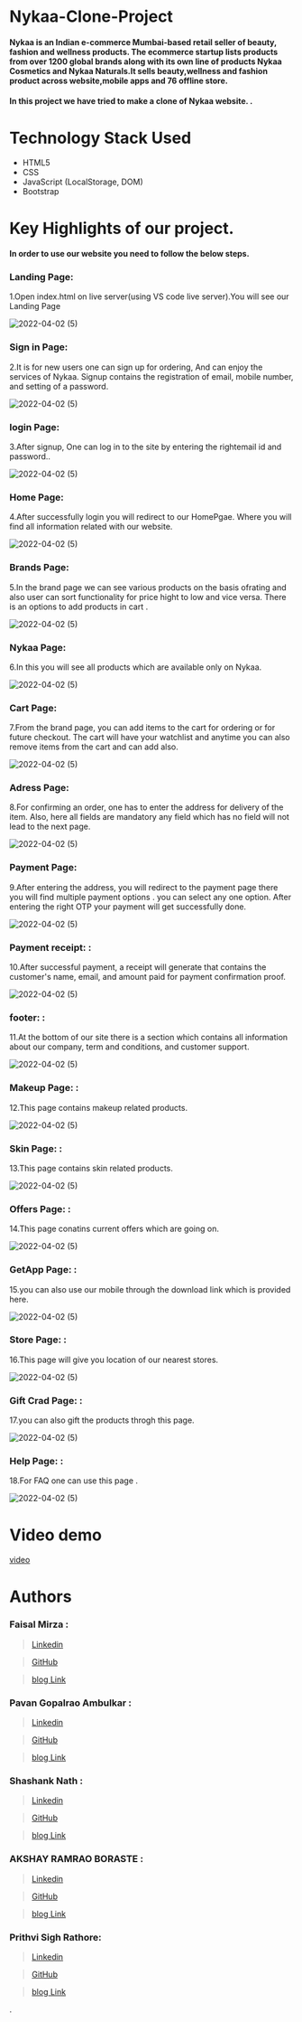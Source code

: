 # Nykaa-Clone-Project

#### Nykaa is an Indian e-commerce Mumbai-based retail seller of beauty, fashion and wellness products. The ecommerce startup lists products from over 1200 global brands along with its own line of products Nykaa Cosmetics and Nykaa Naturals.It sells beauty,wellness and fashion product across website,mobile apps and 76 offline store.

#### In this project we have tried to make a clone of Nykaa website. .


# Technology Stack Used 
* HTML5
* CSS
* JavaScript (LocalStorage, DOM)
* Bootstrap


# Key Highlights of our project.
#### In order to use our website you need to follow the below steps.

### Landing Page:

1.Open index.html on live server(using VS code live server).You will see our Landing Page 

![2022-04-02 (5)](https://github.com/faisal1205/Nykaa-Clone-Project/blob/master/landing%20page.png)

### Sign in Page:

2.It is for new users one can sign up for ordering, And can enjoy the services of Nykaa. Signup contains the registration of email, mobile number, and setting of a password.
   
![2022-04-02 (5)](https://github.com/faisal1205/Nykaa-Clone-Project/blob/master/sigin.png)

### login Page:

3.After signup, One can log in to the site by entering the rightemail id and password..

![2022-04-02 (5)](https://github.com/faisal1205/Nykaa-Clone-Project/blob/master/login.png)

### Home Page:

4.After successfully login you will redirect to our HomePgae. Where you will find all information related with our website.

![2022-04-02 (5)](https://github.com/faisal1205/Nykaa-Clone-Project/blob/master/homepage.png)

### Brands Page:

5.In the brand page we can see various products on the basis ofrating and also user can sort functionality for price hight to low and vice versa. There is an options to add products in cart .

![2022-04-02 (5)](https://github.com/faisal1205/Nykaa-Clone-Project/blob/master/brands.png)

### Nykaa Page:

6.In this you will see all products which are available only on Nykaa.

![2022-04-02 (5)](https://github.com/faisal1205/Nykaa-Clone-Project/blob/master/nykaa%20products.png)

### Cart Page:

7.From the brand page, you can add items to the cart for ordering or for future checkout. The cart will have your watchlist and anytime you can also remove items from the cart and can add also.

![2022-04-02 (5)](https://github.com/faisal1205/Nykaa-Clone-Project/blob/master/cart.png)

### Adress Page:

8.For confirming an order, one has to enter the address for delivery of the item. Also, here all fields are mandatory any field which has no field will not lead to the next page.

![2022-04-02 (5)](https://github.com/faisal1205/Nykaa-Clone-Project/blob/master/adress.png)


### Payment Page:

9.After entering the address, you will redirect to the payment page there you will find multiple payment options . you can select any one option. After entering the right OTP your payment will get successfully done.

![2022-04-02 (5)](https://github.com/faisal1205/Nykaa-Clone-Project/blob/master/Payment%20Page.png)

### Payment receipt: :

10.After successful payment, a receipt will generate that contains the customer's name, email, and amount paid for payment confirmation proof.

![2022-04-02 (5)](https://github.com/faisal1205/Nykaa-Clone-Project/blob/master/Payment%20Receipt.png)


### footer: :

11.At the bottom of our site there is a section which contains all information about our company, term and conditions, and customer support.

![2022-04-02 (5)](https://github.com/faisal1205/Nykaa-Clone-Project/blob/master/footer%20(2).png)


### Makeup Page: :

12.This page contains makeup related products.

![2022-04-02 (5)](https://github.com/faisal1205/Nykaa-Clone-Project/blob/master/makeup.png)

### Skin Page: :

13.This page contains skin related products.

![2022-04-02 (5)](https://github.com/faisal1205/Nykaa-Clone-Project/blob/master/skin%20(3).png)


### Offers Page: :

14.This page conatins current offers which are going on.

![2022-04-02 (5)](https://github.com/faisal1205/Nykaa-Clone-Project/blob/master/offers.png)


### GetApp Page: :

15.you can also use our mobile through the download link which is provided here.

![2022-04-02 (5)](https://github.com/faisal1205/Nykaa-Clone-Project/blob/master/get%20app.png)


### Store Page: :

16.This page will give you location of our nearest stores.

![2022-04-02 (5)](https://github.com/faisal1205/Nykaa-Clone-Project/blob/master/store.png)


### Gift Crad Page: :

17.you can also gift the products throgh this page.

![2022-04-02 (5)](https://github.com/faisal1205/Nykaa-Clone-Project/blob/master/gift%20card.png)


### Help Page: :

18.For FAQ one can use this page .

![2022-04-02 (5)](https://github.com/faisal1205/Nykaa-Clone-Project/blob/master/help.png)




# Video demo
[video](https://youtu.be/_P6wfJMxXvk
)


# Authors

### Faisal Mirza :
>  [Linkedin](https://www.linkedin.com/in/faisal-baig-mirza-6a48a1155/)

>  [GitHub](https://github.com/faisal1205)

>  [blog Link](https://medium.com/@mirzafaisal030/collaborative-project-at-masai-school-nykaa-clone-e6aae178053e)

### Pavan Gopalrao Ambulkar :
> [Linkedin](https://www.linkedin.com/in/pavanambulkar/)

> [GitHub](https://github.com/ambulkarpavan)

>  [blog Link](https://medium.com/@pavanambulkar2/nykaa-clone-collaborative-project-at-masai-school-a5c82995fb5d)

### Shashank Nath :
> [Linkedin](https://www.linkedin.com/in/shashank-nath-9b8970147/)

> [GitHub](https://github.com/shashankfeb16)

>  [blog Link](https://medium.com/@shashankfeb16/project-nykka-clone-218245d81def)

### AKSHAY RAMRAO BORASTE :
> [Linkedin]()

> [GitHub](https://github.com/akbora1994)

>  [blog Link](https://medium.com/@akshayboraste778/nykaa-clone-ee7337e6a7c)

### Prithvi Sigh Rathore:
> [Linkedin](https://www.linkedin.com/in/prithvi-singh-rathore-6075a0163/)

> [GitHub](https://github.com/Prithvi2109)

>  [blog Link](https://medium.com/@rathoreprithvisingh/nykaa-clone-a-collaborative-project-at-masai-learning-school-51d6c2fab2eb)





. 
